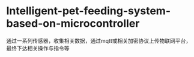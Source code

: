 # Intelligent-pet-feeding-system-based-on-microcontroller
通过一系列传感器，收集相关数据，通过mqtt或相关加密协议上传物联网平台，最终下达相关操作与指令等
